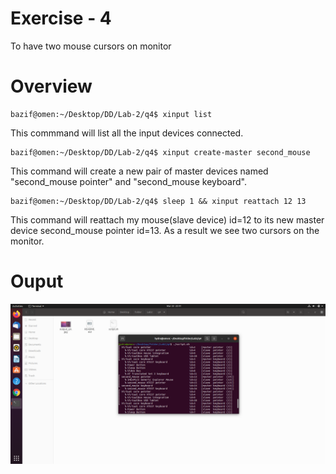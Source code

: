 # Exercise - 4
To have two mouse cursors on monitor
# Overview
```
bazif@omen:~/Desktop/DD/Lab-2/q4$ xinput list
```
This commmand will list all the input devices connected.
```
bazif@omen:~/Desktop/DD/Lab-2/q4$ xinput create-master second_mouse
```
This command will create a new pair of master devices named "second_mouse pointer" and "second_mouse keyboard".
```
bazif@omen:~/Desktop/DD/Lab-2/q4$ sleep 1 && xinput reattach 12 13
```
This command will reattach my mouse(slave device) id=12 to its new master device second_mouse pointer id=13. As a result we see two cursors on the monitor.
# Ouput
![Screenshot](output_q4.png)

